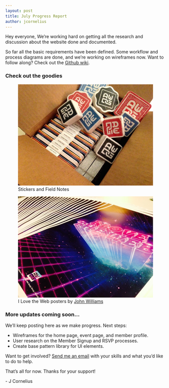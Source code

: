 ```yaml
---
layout: post
title: July Progress Report
author: jcornelius
---
```


<p>Hey everyone, We&rsquo;re working hard on getting all the research and discussion about the website done and documented.</p>

<p>So far all the basic requirements have been defined. Some workflow and process diagrams are done, and we&rsquo;re working on wireframes now. Want to follow along? Check out the <a href="https://github.com/AWDG/awdg.org/wiki/">Github wiki</a>.

<h3>Check out the goodies</h3>
<figure>
  <img src="/img/stickers-field-notes.jpg">
  <figcaption>Stickers and Field Notes</figcaption>
</figure>

<figure>
  <img src="/img/love-the-web-posters.jpg">
  <figcaption>I Love the Web posters by <a href="https://twitter.com/johnwilliams713">John Williams</a></figcaption>
</figure>

<h3>More updates coming soon&hellip;</h3>
<p>We&rsquo;ll keep posting here as we make progress. Next steps:</p>

<ul>
  <li>Wireframes for the home page, event page, and member profile.</li>
  <li>User research on the Member Signup and RSVP processes.</li>
  <li>Create base pattern library for UI elements.</li>
</ul>

<p>Want to get involved? <a href="mailto:jc@awdg.org">Send me an email</a> with your skills and what you&rsquo;d like to do to help.</p>

<p>That&rsquo;s all for now. Thanks for your support!</p>

<p>- J Cornelius</p>